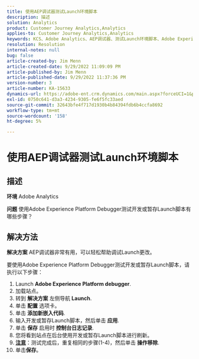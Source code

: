 ```yaml
---
title: 使用AEP调试器测试Launch环境脚本
description: 描述
solution: Analytics
product: Customer Journey Analytics,Analytics
applies-to: Customer Journey Analytics,Analytics
keywords: KCS、Adobe Analytics、AEP调试器、测试Launch环境脚本、Adobe Experience Platform、如何
resolution: Resolution
internal-notes: null
bug: false
article-created-by: Jim Menn
article-created-date: 9/29/2022 11:09:09 PM
article-published-by: Jim Menn
article-published-date: 9/29/2022 11:37:36 PM
version-number: 3
article-number: KA-15633
dynamics-url: https://adobe-ent.crm.dynamics.com/main.aspx?forceUCI=1&pagetype=entityrecord&etn=knowledgearticle&id=82e3aeb3-4b40-ed11-9db1-0022480866ad
exl-id: 0750c641-d3a3-4234-9305-fe6f5fc33aed
source-git-commit: 32643bfe4f717d1930b4b84394fdb6b4ccfa8692
workflow-type: tm+mt
source-wordcount: '158'
ht-degree: 5%

---
```


# 使用AEP调试器测试Launch环境脚本

## 描述


<b>环境</b>
Adobe Analytics

<b>问题</b>
使用Adobe Experience Platform Debugger测试开发或暂存Launch脚本有哪些步骤？


## 解决方法


<b>解决方案</b>
AEP调试器非常有用，可以轻松帮助调试Launch更改。

要使用Adobe Experience Platform Debugger测试开发或暂存Launch脚本，请执行以下步骤：

1. Launch <b>Adobe Experience Platform debugger</b>.
2. 加载站点。
3. 转到 <b>解决方案</b> 左侧导航  <b>Launch</b>.
4. 单击 <b>配置</b> 选项卡。
5. 单击 <b>添加新嵌入代码</b>.
6. 输入开发或暂存Launch脚本，然后单击 <b>应用</b>.
7. 单击 <b>保存</b> 启用时 <b>控制台日志记录</b>.
8. 您将看到站点在后台使用开发或暂存Launch脚本进行刷新。
9. <b><u>注意</u></b>：测试完成后，重复相同的步骤(1-4)，然后单击 <b>操作</b><b>移除</b>.
10. 单击<b>保存</b>。
